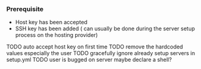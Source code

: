 ### Prerequisite

  - Host key has been accepted
  - SSH key has been added ( can usually be done during the server setup process on the hosting provider)

TODO auto accept host key on first time
TODO remove the hardcoded values especially the user
TODO gracefully ignore already setup servers in setup.yml
TODO user is bugged on server maybe declare a shell?
